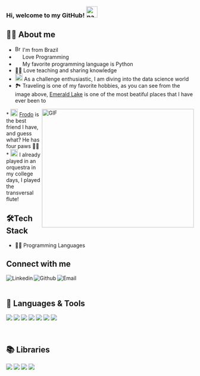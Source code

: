 ### Hi, welcome to my GitHub! <img width="30" src="https://emojis.slackmojis.com/emojis/images/1593555389/9579/blob_excited.gif?1593555389" alt="party blob" /> 
  
## 👩‍💻 About me

* <img width="16" src="https://www.flaticon.com/svg/static/icons/svg/197/197386.svg" alt="Brazil" /> I'm from Brazil
* <img width="16" src="https://about.gitlab.com/images/blogimages/GitLab-Dev.png" alt="" /> Love Programming
* <img width="16" src="https://cdn3.iconfinder.com/data/icons/logos-and-brands-adobe/512/267_Python-512.png" alt="" /> My favorite programming language is Python
* 👩‍🏫 Love teaching and sharing knowledge
* <img width="20" src="https://cdn0.iconfinder.com/data/icons/infographic-orchid-vol-1/256/Histogram-512.png" alt="" /> As a challenge enthusiastic, I am diving into the data science world
* 🏞️ Traveling is one of my favorite hobbies, as you can see from the image above, <a href="https://www.google.com/maps/place/51%C2%B026'25.4%22N+116%C2%B032'30.3%22W/@51.4403895,-116.5439459,17z/data=!4m5!3m4!1s0x0:0x0!8m2!3d51.4403895!4d-116.5417572">Emerald Lake</a> is one of the most beatiful places that I have ever been to
<img align="right" alt="GIF" src="https://github.com/Gapur/Gapur/blob/master/coding.gif?raw=true" width="408" height="318" />
* <img width="20" src="https://th.bing.com/th/id/R1f76efdfd131daf44c7af1ef4a9026d9?rik=qG6sBpJpY%2bjpIQ&riu=http%3a%2f%2fclipart-library.com%2fnew_gallery%2f266-2666042_yorkie-emojis-for-dog-lovers-messages-sticker-8.png&ehk=v%2f47NW1%2fqJ0dk5fNj7OxkYcAOK8XxZeZhUPpr4DjV%2bc%3d&risl=&pid=ImgRaw" alt="" /> <a href="https://www.instagram.com/littlefrodothedog/">Frodo</a> is the best friend I have, and guess what? He has four paws 🐾🐾 
* <img width="20" src="https://image.flaticon.com/icons/png/512/1184/1184644.png" alt="" /> I already played in an orquestra in my college days, I played the transversal flute!

<br>

## 🛠️Tech Stack
- 👩‍💻 Programming Languages


## Connect with me
[<img align="left" alt="Linkedin" src="https://img.shields.io/badge/LinkedIn-0077B5?style=for-the-badge&logo=linkedin&logoColor=white" />][linkedin]
[<img align="left" alt="Github" src="https://img.shields.io/badge/GitHub-100000?style=for-the-badge&logo=github&logoColor=white" />][github]
[<img align="left" alt="Email" src="https://img.shields.io/badge/Gmail-D14836?style=for-the-badge&logo=gmail&logoColor=white" />][email]



<br />
<br />

## 🧰 Languages & Tools
![](https://img.shields.io/badge/Markdown-000000?style=for-the-badge&logo=markdown&logoColor=white)
![](https://img.shields.io/badge/JavaScript-F7DF1E?style=for-the-badge&logo=javascript&logoColor=black)
![](https://img.shields.io/badge/HTML5-E34F26?style=for-the-badge&logo=html5&logoColor=white)
![](https://img.shields.io/badge/CSS3-1572B6?style=for-the-badge&logo=css3&logoColor=white)
![](https://img.shields.io/badge/C%2B%2B-00599C?style=for-the-badge&logo=c%2B%2B&logoColor=white)
![](https://img.shields.io/badge/PostgreSQL-316192?style=for-the-badge&logo=postgresql&logoColor=white)
![](https://img.shields.io/badge/Figma-F24E1E?style=for-the-badge&logo=figma&logoColor=white)

<br />

## 📚 Libraries
![](https://img.shields.io/badge/React-20232A?style=for-the-badge&logo=react&logoColor=61DAFB)
![](https://img.shields.io/badge/Bootstrap-563D7C?style=for-the-badge&logo=bootstrap&logoColor=white)
![](https://img.shields.io/badge/Material--UI-0081CB?style=for-the-badge&logo=material-ui&logoColor=white)
![](https://img.shields.io/badge/React_Router-CA4245?style=for-the-badge&logo=react-router&logoColor=white)

<br />


[linkedin]:https://www.linkedin.com/in/obada-amarneh/
[github]: https://github.com/ObadaAmarneh?tab=follow
[email]: mailto:obada.amarneh20@gmail.com
